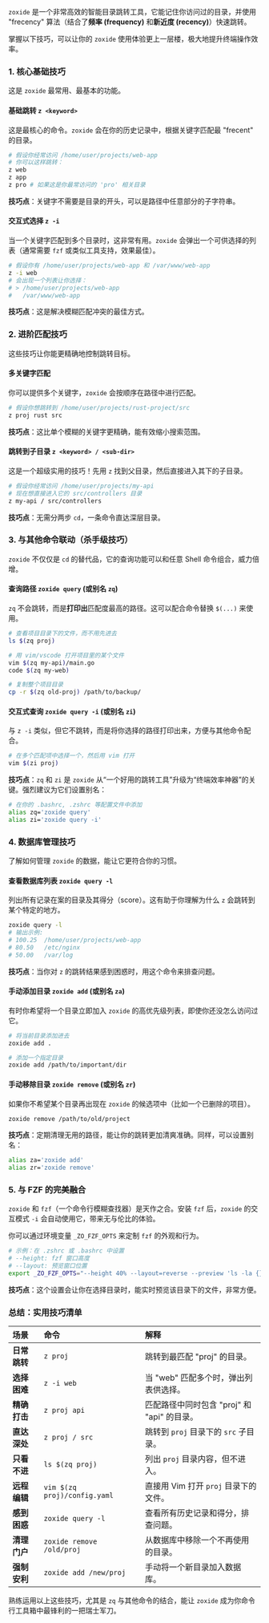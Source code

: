 `zoxide` 是一个非常高效的智能目录跳转工具，它能记住你访问过的目录，并使用 "frecency" 算法（结合了**频率 (frequency)** 和**新近度 (recency)**）快速跳转。

掌握以下技巧，可以让你的 `zoxide` 使用体验更上一层楼，极大地提升终端操作效率。

### 1. 核心基础技巧

这是 `zoxide` 最常用、最基本的功能。

#### **基础跳转 `z <keyword>`**

这是最核心的命令。`zoxide` 会在你的历史记录中，根据关键字匹配最 "frecent" 的目录。

```bash
# 假设你经常访问 /home/user/projects/web-app
# 你可以这样跳转：
z web
z app
z pro # 如果这是你最常访问的 'pro' 相关目录
```

**技巧点**：关键字不需要是目录的开头，可以是路径中任意部分的子字符串。

#### **交互式选择 `z -i`**

当一个关键字匹配到多个目录时，这非常有用。`zoxide` 会弹出一个可供选择的列表（通常需要 `fzf` 或类似工具支持，效果最佳）。

```bash
# 假设你有 /home/user/projects/web-app 和 /var/www/web-app
z -i web
# 会出现一个列表让你选择：
# > /home/user/projects/web-app
#   /var/www/web-app
```

**技巧点**：这是解决模糊匹配冲突的最佳方式。

### 2. 进阶匹配技巧

这些技巧让你能更精确地控制跳转目标。

#### **多关键字匹配**

你可以提供多个关键字，`zoxide` 会按顺序在路径中进行匹配。

```bash
# 假设你想跳转到 /home/user/projects/rust-project/src
z proj rust src
```

**技巧点**：这比单个模糊的关键字更精确，能有效缩小搜索范围。

#### **跳转到子目录 `z <keyword> / <sub-dir>`**

这是一个超级实用的技巧！先用 `z` 找到父目录，然后直接进入其下的子目录。

```bash
# 假设你经常访问 /home/user/projects/my-api
# 现在想直接进入它的 src/controllers 目录
z my-api / src/controllers
```

**技巧点**：无需分两步 `cd`，一条命令直达深层目录。

### 3. 与其他命令联动（杀手级技巧）

`zoxide` 不仅仅是 `cd` 的替代品，它的查询功能可以和任意 Shell 命令组合，威力倍增。

#### **查询路径 `zoxide query` (或别名 `zq`)**

`zq` 不会跳转，而是**打印出**匹配度最高的路径。这可以配合命令替换 `$(...)` 来使用。

```bash
# 查看项目目录下的文件，而不用先进去
ls $(zq proj)

# 用 vim/vscode 打开项目里的某个文件
vim $(zq my-api)/main.go
code $(zq my-web)

# 复制整个项目目录
cp -r $(zq old-proj) /path/to/backup/
```

#### **交互式查询 `zoxide query -i` (或别名 `zi`)**

与 `z -i` 类似，但它不跳转，而是将你选择的路径打印出来，方便与其他命令配合。

```bash
# 在多个匹配项中选择一个，然后用 vim 打开
vim $(zi proj)
```

**技巧点**：`zq` 和 `zi` 是 `zoxide` 从“一个好用的跳转工具”升级为“终端效率神器”的关键。强烈建议为它们设置别名：

```bash
# 在你的 .bashrc, .zshrc 等配置文件中添加
alias zq='zoxide query'
alias zi='zoxide query -i'
```

### 4. 数据库管理技巧

了解如何管理 `zoxide` 的数据，能让它更符合你的习惯。

#### **查看数据库列表 `zoxide query -l`**

列出所有记录在案的目录及其得分（score）。这有助于你理解为什么 `z` 会跳转到某个特定的地方。

```bash
zoxide query -l
# 输出示例:
# 100.25  /home/user/projects/web-app
# 80.50   /etc/nginx
# 50.00   /var/log
```

**技巧点**：当你对 `z` 的跳转结果感到困惑时，用这个命令来排查问题。

#### **手动添加目录 `zoxide add` (或别名 `za`)**

有时你希望将一个目录立即加入 `zoxide` 的高优先级列表，即使你还没怎么访问过它。

```bash
# 将当前目录添加进去
zoxide add .

# 添加一个指定目录
zoxide add /path/to/important/dir
```

#### **手动移除目录 `zoxide remove` (或别名 `zr`)**

如果你不希望某个目录再出现在 `zoxide` 的候选项中（比如一个已删除的项目）。

```bash
zoxide remove /path/to/old/project
```

**技巧点**：定期清理无用的路径，能让你的跳转更加清爽准确。同样，可以设置别名：

```bash
alias za='zoxide add'
alias zr='zoxide remove'
```

### 5. 与 FZF 的完美融合

`zoxide` 和 `fzf`（一个命令行模糊查找器）是天作之合。安装 `fzf` 后，`zoxide` 的交互模式 `-i` 会自动使用它，带来无与伦比的体验。

你可以通过环境变量 `_ZO_FZF_OPTS` 来定制 `fzf` 的外观和行为。

```bash
# 示例：在 .zshrc 或 .bashrc 中设置
# --height: fzf 窗口高度
# --layout: 预览窗口位置
export _ZO_FZF_OPTS="--height 40% --layout=reverse --preview 'ls -la {}'"
```

**技巧点**：这个设置会让你在选择目录时，能实时预览该目录下的文件，非常方便。

### 总结：实用技巧清单

| 场景 | 命令 | 解释 |
| :--- | :--- | :--- |
| **日常跳转** | `z proj` | 跳转到最匹配 "proj" 的目录。 |
| **选择困难** | `z -i web` | 当 "web" 匹配多个时，弹出列表供选择。 |
| **精确打击** | `z proj api` | 匹配路径中同时包含 "proj" 和 "api" 的目录。 |
| **直达深处** | `z proj / src` | 跳转到 `proj` 目录下的 `src` 子目录。 |
| **只看不进** | `ls $(zq proj)` | 列出 `proj` 目录内容，但不进入。 |
| **远程编辑** | `vim $(zq proj)/config.yaml` | 直接用 Vim 打开 `proj` 目录下的文件。 |
| **感到困惑** | `zoxide query -l` | 查看所有历史记录和得分，排查问题。 |
| **清理门户** | `zoxide remove /old/proj` | 从数据库中移除一个不再使用的目录。 |
| **强制安利** | `zoxide add /new/proj` | 手动将一个新目录加入数据库。 |

熟练运用以上这些技巧，尤其是 `zq` 与其他命令的结合，能让 `zoxide` 成为你命令行工具箱中最锋利的一把瑞士军刀。
